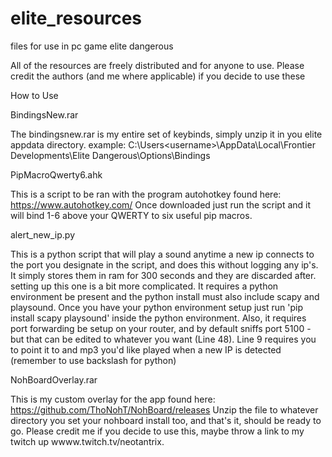 # elite_resources
files for use in pc game elite dangerous

All of the resources are freely distributed and for anyone to use. Please credit the authors (and me where applicable) if you decide to use these


How to Use


BindingsNew.rar

The bindingsnew.rar is my entire set of keybinds, simply unzip it in you elite appdata directory. 
example: C:\Users\<username>\AppData\Local\Frontier Developments\Elite Dangerous\Options\Bindings


PipMacroQwerty6.ahk

This is a script to be ran with the program autohotkey found here: https://www.autohotkey.com/
Once downloaded just run the script and it will bind 1-6 above your QWERTY to six useful pip macros.


alert_new_ip.py

This is a python script that will play a sound anytime a new ip connects to the port you designate in the script, and does this
without logging any ip's. It simply stores them in ram for 300 seconds and they are discarded after. setting up this one is a bit more complicated. 
It requires a python environment be present and the python install must also include scapy and playsound. 
Once you have your python environment setup just run 'pip install scapy playsound' inside the python environment. 
Also, it requires port forwarding be setup on your router, and by default sniffs port 5100 - but that can be edited to whatever you want (Line 48). 
Line 9 requires you to point it to and mp3 you'd like played when a new IP is detected (remember to use backslash for python)


NohBoardOverlay.rar

This is my custom overlay for the app found here:  https://github.com/ThoNohT/NohBoard/releases
Unzip the file to whatever directory you set your nohboard install too, and that's it, should be ready to go.
Please credit me if you decide to use this, maybe throw a link to my twitch up wwww.twitch.tv/neotantrix.
